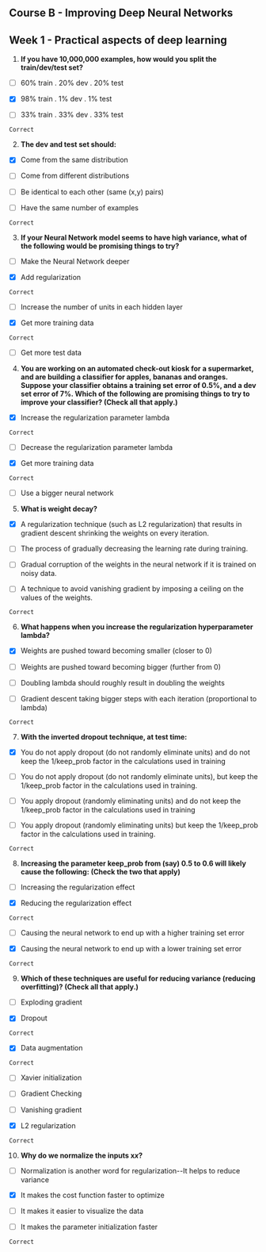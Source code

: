 ## Course B - Improving Deep Neural Networks

## Week 1 - Practical aspects of deep learning

1. **If you have 10,000,000 examples, how would you split the train/dev/test set?**

- [ ] 60% train . 20% dev . 20% test

- [x] 98% train . 1% dev . 1% test

- [ ] 33% train . 33% dev . 33% test

```
Correct
```

2. **The dev and test set should:**

- [x] Come from the same distribution

- [ ] Come from different distributions

- [ ] Be identical to each other (same (x,y) pairs)

- [ ] Have the same number of examples

```
Correct
```

3. **If your Neural Network model seems to have high variance, what of the following would be promising things to try?**

- [ ] Make the Neural Network deeper

- [x] Add regularization

```
Correct
```

- [ ] Increase the number of units in each hidden layer

- [x] Get more training data

```
Correct
```

- [ ] Get more test data

4. **You are working on an automated check-out kiosk for a supermarket, and are building a classifier for apples, bananas and oranges. Suppose your classifier obtains a training set error of 0.5%, and a dev set error of 7%. Which of the following are promising things to try to improve your classifier? (Check all that apply.)**

- [x] Increase the regularization parameter lambda

```
Correct
```

- [ ] Decrease the regularization parameter lambda

- [x] Get more training data

```
Correct
```

- [ ] Use a bigger neural network

5. **What is weight decay?**

- [x] A regularization technique (such as L2 regularization) that results in gradient descent shrinking the weights on every iteration.

- [ ] The process of gradually decreasing the learning rate during training.

- [ ] Gradual corruption of the weights in the neural network if it is trained on noisy data.

- [ ] A technique to avoid vanishing gradient by imposing a ceiling on the values of the weights.

```
Correct
```

6. **What happens when you increase the regularization hyperparameter lambda?**

- [x] Weights are pushed toward becoming smaller (closer to 0)

- [ ] Weights are pushed toward becoming bigger (further from 0)

- [ ] Doubling lambda should roughly result in doubling the weights

- [ ] Gradient descent taking bigger steps with each iteration (proportional to lambda)

```
Correct
```

7. **With the inverted dropout technique, at test time:**

- [x] You do not apply dropout (do not randomly eliminate units) and do not keep the 1/keep_prob factor in the calculations used in training

- [ ] You do not apply dropout (do not randomly eliminate units), but keep the 1/keep_prob factor in the calculations used in training.

- [ ] You apply dropout (randomly eliminating units) and do not keep the 1/keep_prob factor in the calculations used in training

- [ ] You apply dropout (randomly eliminating units) but keep the 1/keep_prob factor in the calculations used in training.

```
Correct
```

8. **Increasing the parameter keep_prob from (say) 0.5 to 0.6 will likely cause the following: (Check the two that apply)**

- [ ] Increasing the regularization effect

- [x] Reducing the regularization effect

```
Correct
```

- [ ] Causing the neural network to end up with a higher training set error

- [x] Causing the neural network to end up with a lower training set error

```
Correct
```

9. **Which of these techniques are useful for reducing variance (reducing overfitting)? (Check all that apply.)**

- [ ] Exploding gradient

- [x] Dropout

```
Correct
```

- [x] Data augmentation

```
Correct
```

- [ ] Xavier initialization

- [ ] Gradient Checking

- [ ] Vanishing gradient

- [x] L2 regularization

```
Correct
```

10. **Why do we normalize the inputs x*x*?**

- [ ] Normalization is another word for regularization--It helps to reduce variance

- [x] It makes the cost function faster to optimize

- [ ] It makes it easier to visualize the data

- [ ] It makes the parameter initialization faster

```
Correct
```

